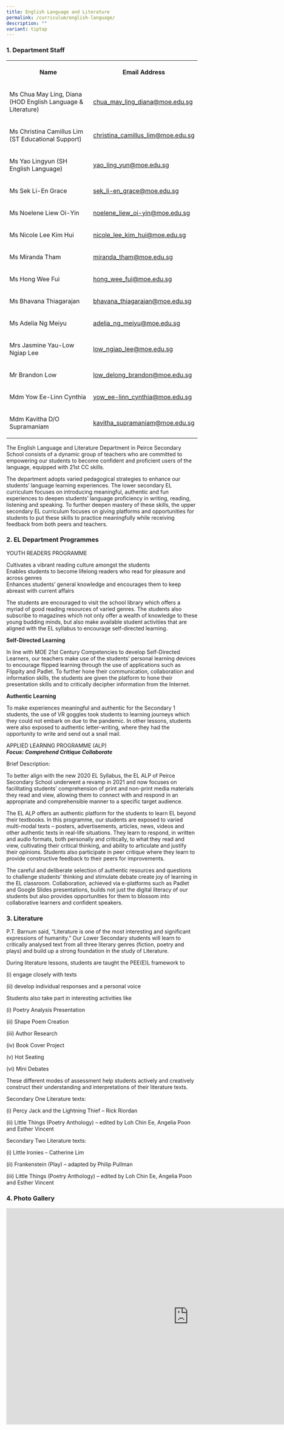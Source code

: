 ```yaml
---
title: English Language and Literature
permalink: /curriculum/english-language/
description: ""
variant: tiptap
---
```

<h3>1. Department Staff</h3><table><tbody><tr><th rowspan="1" colspan="1"><p>Name</p></th><th rowspan="1" colspan="1"><p>Email Address</p></th></tr><tr><td rowspan="1" colspan="1"><p>Ms Chua May Ling, Diana (HOD English Language &amp; Literature)</p></td><td rowspan="1" colspan="1"><p><a href="mailto:chua_may_ling_diana@moe.edu.sg" rel="noopener noreferrer nofollow" target="_blank">chua_may_ling_diana@moe.edu.sg</a></p></td></tr><tr><td rowspan="1" colspan="1"><p>Ms Christina Camillus Lim (ST Educational Support)</p></td><td rowspan="1" colspan="1"><p><a href="mailto:christina_camillus_lim@moe.edu.sg" rel="noopener noreferrer nofollow" target="_blank">christina_camillus_lim@moe.edu.sg</a></p></td></tr><tr><td rowspan="1" colspan="1"><p>Ms Yao Lingyun (SH English Language)</p></td><td rowspan="1" colspan="1"><p><a href="mailto:yao_ling_yun@moe.edu.sg" rel="noopener noreferrer nofollow" target="_blank">yao_ling_yun@moe.edu.sg</a></p></td></tr><tr><td rowspan="1" colspan="1"><p>Ms Sek Li-En Grace</p></td><td rowspan="1" colspan="1"><p><a href="mailto:sek_li-en_grace@moe.edu.sg" rel="noopener noreferrer nofollow" target="_blank">sek_li-en_grace@moe.edu.sg</a></p></td></tr><tr><td rowspan="1" colspan="1"><p>Ms Noelene Liew Oi-Yin</p></td><td rowspan="1" colspan="1"><p><a href="mailto:noelene_liew_oi-yin@moe.edu.sg" rel="noopener noreferrer nofollow" target="_blank">noelene_liew_oi-yin@moe.edu.sg</a></p></td></tr><tr><td rowspan="1" colspan="1"><p>Ms Nicole Lee Kim Hui</p></td><td rowspan="1" colspan="1"><p><a href="mailto:nicole_lee_kim_hui@moe.edu.sg" rel="noopener noreferrer nofollow" target="_blank">nicole_lee_kim_hui@moe.edu.sg</a></p></td></tr><tr><td rowspan="1" colspan="1"><p>Ms Miranda Tham</p></td><td rowspan="1" colspan="1"><p><a href="mailto:miranda_tham@moe.edu.sg" rel="noopener noreferrer nofollow" target="_blank">miranda_tham@moe.edu.sg</a></p></td></tr><tr><td rowspan="1" colspan="1"><p>Ms Hong Wee Fui</p></td><td rowspan="1" colspan="1"><p><a href="mailto:hong_wee_fui@moe.edu.sg" rel="noopener noreferrer nofollow" target="_blank">hong_wee_fui@moe.edu.sg</a></p></td></tr><tr><td rowspan="1" colspan="1"><p>Ms Bhavana Thiagarajan</p></td><td rowspan="1" colspan="1"><p><a href="mailto:bhavana_thiagarajan@moe.edu.sg" rel="noopener noreferrer nofollow" target="_blank">bhavana_thiagarajan@moe.edu.sg</a></p></td></tr><tr><td rowspan="1" colspan="1"><p>Ms Adelia Ng Meiyu</p></td><td rowspan="1" colspan="1"><p><a href="mailto:adelia_ng_meiyu@moe.edu.sg" rel="noopener noreferrer nofollow" target="_blank">adelia_ng_meiyu@moe.edu.sg</a></p></td></tr><tr><td rowspan="1" colspan="1"><p>Mrs Jasmine Yau-Low Ngiap Lee</p></td><td rowspan="1" colspan="1"><p><a href="mailto:low_ngiap_lee@moe.edu.sg" rel="noopener noreferrer nofollow" target="_blank">low_ngiap_lee@moe.edu.sg</a></p></td></tr><tr><td rowspan="1" colspan="1"><p>Mr Brandon Low</p></td><td rowspan="1" colspan="1"><p><a href="mailto:low_delong_brandon@moe.edu.sg" rel="noopener noreferrer nofollow" target="_blank">low_delong_brandon@moe.edu.sg</a></p></td></tr><tr><td rowspan="1" colspan="1"><p>Mdm Yow Ee-Linn Cynthia</p></td><td rowspan="1" colspan="1"><p><a href="mailto:yow_ee-linn_cynthia@moe.edu.sg" rel="noopener noreferrer nofollow" target="_blank">yow_ee-linn_cynthia@moe.edu.sg</a></p></td></tr><tr><td rowspan="1" colspan="1"><p>Mdm Kavitha D/O Supramaniam</p></td><td rowspan="1" colspan="1"><p><a href="mailto:kavitha_supramaniam@moe.edu.sg" rel="noopener noreferrer nofollow" target="_blank">kavitha_supramaniam@moe.edu.sg</a></p></td></tr></tbody></table><p>The English Language and Literature Department in Peirce Secondary School consists of a dynamic group of teachers who are committed to empowering our students to become confident and proficient users of the language, equipped with 21st&nbsp;CC skills.&nbsp;</p><p>The department adopts varied pedagogical strategies to enhance our students’ language learning experiences. The lower secondary EL curriculum focuses on introducing meaningful, authentic and fun experiences to deepen students’ language proficiency in writing, reading, listening and speaking. To further deepen mastery of these skills, the upper secondary EL curriculum focuses on giving platforms and opportunities for students to put these skills to practice meaningfully while receiving feedback from both peers and teachers.</p><h3>2. EL Department Programmes</h3><p>YOUTH READERS PROGRAMME</p><p>Cultivates a vibrant reading culture amongst the students<br>Enables students to become lifelong readers who read for pleasure and across genres<br>Enhances students’ general knowledge and encourages them to keep abreast with current affairs</p><p>The students are encouraged to visit the school library which offers a myriad of good reading resources of varied genres. The students also subscribe to magazines which not only offer a wealth of knowledge to these young budding minds, but also make available student activities that are aligned with the EL syllabus to encourage self-directed learning.</p><p><strong>Self-Directed Learning</strong></p><p>In line with MOE 21st&nbsp;Century Competencies to develop Self-Directed Learners, our teachers make use of the students’ personal learning devices to encourage flipped learning through the use of applications such as Flippity and Padlet. To further hone their communication, collaboration and information skills, the students are given the platform to hone their presentation skills and to critically decipher information from the Internet.</p><p><strong>Authentic Learning</strong></p><p>To make experiences meaningful and authentic for the Secondary 1 students, the use of VR goggles took students to learning journeys which they could not embark on due to the pandemic. In other lessons, students were also exposed to authentic letter-writing, where they had the opportunity to write and send out a snail mail.</p><p>APPLIED LEARNNG PROGRAMME (ALP)<br><strong><em>Focus: Comprehend Critique Collaborate</em></strong></p><p>Brief Description:</p><p>To better align with the new 2020 EL Syllabus, the EL ALP of Peirce Secondary School underwent a revamp in 2021 and now focuses on facilitating students’ comprehension of print and non-print media materials they read and view, allowing them to connect with and respond in an appropriate and comprehensible manner to a specific target audience.</p><p>The EL ALP offers an authentic platform for the students to learn EL beyond their textbooks. In this programme, our students are exposed to varied multi-modal texts – posters, advertisements, articles, news, videos and other authentic texts in real-life situations. They learn to respond, in written and audio formats, both personally and critically, to what they read and view, cultivating their critical thinking, and ability to articulate and justify their opinions. Students also participate in peer critique where they learn to provide constructive feedback to their peers for improvements.&nbsp;</p><p>The careful and deliberate selection of authentic resources and questions to challenge students’ thinking and stimulate debate create joy of learning in the EL classroom. Collaboration, achieved via e-platforms such as Padlet and Google Slides presentations, builds not just the digital literacy of our students but also provides opportunities for them to blossom into collaborative learners and confident speakers.</p><h3>3. Literature</h3><p>P.T. Barnum said, “Literature is one of the most interesting and significant expressions of humanity.” Our Lower Secondary students will learn to critically analysed text from all three literary genres (fiction, poetry and plays) and build up a strong foundation in the study of Literature.</p><p>During literature lessons, students are taught the PEE(E)L framework to&nbsp;</p><p>(i) engage closely with texts</p><p>(ii) develop individual responses and a personal voice</p><p>Students also take part in interesting activities like</p><p>(i) Poetry Analysis Presentation</p><p>(ii) Shape Poem Creation</p><p>(iii) Author Research</p><p>(iv) Book Cover Project</p><p>(v) Hot Seating</p><p>(vi) Mini Debates</p><p>These different modes of assessment help students actively and creatively construct their understanding and interpretations of their literature texts.</p><p>Secondary One Literature texts:</p><p>(i) Percy Jack and the Lightning Thief – Rick Riordan</p><p>(ii) Little Things (Poetry Anthology) – edited by Loh Chin Ee, Angelia Poon and Esther Vincent</p><p>Secondary Two Literature texts:</p><p>(i) Little Ironies – Catherine Lim</p><p>(ii) Frankenstein (Play) – adapted by Philip Pullman</p><p>(iii) Little Things (Poetry Anthology) – edited by Loh Chin Ee, Angelia Poon and Esther Vincent</p><h3>4. Photo Gallery</h3><div class="iframe-wrapper"><iframe height="569" width="960" allowfullscreen="true" frameborder="0" src="https://docs.google.com/presentation/d/e/2PACX-1vQufRMCaWKe0Wm1Y15BTc7NdNcHdcK_udpRmxH2jqBeclC_p_BnM5wrcMrypMKSFyJMk0Ijj3ZapDql/embed?start=false&amp;loop=false&amp;delayms=3000"></iframe></div><p></p>